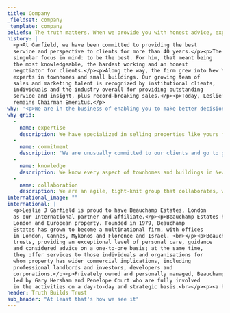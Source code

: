 ```yaml
---
title: Company
_fieldset: company
_template: company
beliefs: The truth matters. When we provide you with honest advice, experienced perspective, and the facts to back it up, we become a trusted partner who helps you make better decisions about the future of your property. We are in the business of revealing truths to earn your trust.
history: |
  <p>At Garfield, we have been committed to providing the best
  service and perspective to clients for more than 40 years.</p><p>The day Leslie J. Garfield opened the firm’s doors, he had a
  singular focus in mind: to be the best. For him, that meant being
  the most knowledgeable, the hardest working and an honest
  negotiator for clients.</p><p>Along the way, the firm grew into New York City’s premier
  experts in townhomes and small buildings. Our growing team of
  sales and marketing talent is recognized by institutional clients,
  individuals and the industry overall for providing outstanding
  service and insight, plus record-breaking sales.</p><p>Today, Leslie’s son, Jed Garfield, leads the firm while Leslie
  remains Chairman Emeritus.</p>
why: '<p>We are in the business of enabling you to make better decisions about the future of your property, which has helped us become New York City’s foremost broker for selling and buying townhomes and small buildings.</p>'
why_grid:
  - 
    name: expertise
    description: We have specialized in selling properties like yours for more than 40 years. We have repeatedly ranked as a “Top Residential Firm” in The Real Deal since 2009.
  - 
    name: commitment
    description: 'We are unusually committed to our clients and go to great lengths to make great things happen. Our focus is on all aspects of selling your property, from pre- to post-sale.'
  - 
    name: knowledge
    description: We know every aspect of townhomes and buildings in New York City – from overall markets to individual properties, zoning, taxes, SROs, landmark status and more.
  - 
    name: collaboration
    description: We are an agile, tight-knit group that collaborates, with each other, and our clients. The entire company is your team.
international_image: ""
international: |
  <p>Leslie J Garfield is proud to have Beauchamp Estates, London
  as our International partner and affiliate.</p><p>Beauchamp Estates has 35 years of experience in prime central
  London and European property. Founded in 1979, Beauchamp
  Estates has grown to become a multinational firm, with offices
  in London, Cannes, Mykonos and Florence and Israel. <br></p><p>Beauchamp Estates work with private individuals and family
  trusts, providing an exceptional level of personal care, guidance
  and considered advice on a one-to-one basis; at the same time,
  they offer services to those individuals and organisations for
  whom property has wider commercial implications, including
  professional landlords and investors, developers and
  corporations.</p><p>Privately owned and personally managed, Beauchamp Estates is
  led by Gary Hersham and Penelope Court who are fully involved
  in the activities on a day-to-day and strategic basis.<br></p><p><a href="http://www.beauchamp.co.uk/en/about-us/" target="_blank">Read more about Beauchamp Estates</a><br></p>
header: Truth Builds Trust
sub_header: "At least that's how we see it"
---
```

